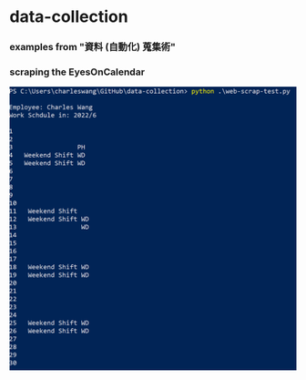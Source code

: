 # data-collection

### examples from "資料 (自動化) 蒐集術"

### scraping the EyesOnCalendar
![calendar-scrap](calendar-scrap.png)